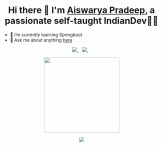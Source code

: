 <h1 align='center'>
  Hi there 👋  I'm   <a href="https://aiswaryyaa.github.io/aiswaryyaa/" target="_blank">
  Aiswarya Pradeep</a>, a passionate self-taught IndianDev👨‍💻
</h1>


- 🌱 I’m currently learning Springboot 
- 💬 Ask me about anything [here](https://aiswaryyaa.github.io/aiswaryyaa/)


<p align='center'>
 
  <a href="https://www.linkedin.com/in/aiswaryyaa/" target="_blank">
    <img src="https://img.shields.io/badge/linkedin-%230077B5.svg?&style=for-the-badge&logo=linkedin&logoColor=white" />
  </a>&nbsp;&nbsp;
 
  <a href="https://twitter.com/aiswaryyyaaa" target="_blank">
    <img src="https://img.shields.io/badge/twitter-%231DA1F2.svg?&style=for-the-badge&logo=twitter&logoColor=white" />        
  </a>&nbsp;&nbsp;
  
</p>


<p align='center'>
  <a href="#"><img src="https://media.giphy.com/media/xlVvWxyeUJsDcHPMsO/giphy.gif" width="241"></a>
</p>

<p align='center'>
<a href="https://github.com/anuraghazra/github-readme-stats">
  <img align="center" src="https://github-readme-stats.vercel.app/api/top-langs/?username=aiswaryyaa&layout=compact&theme=material-palenight" />
</a>
</p>


